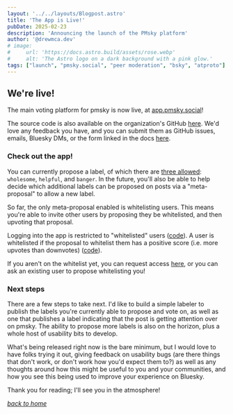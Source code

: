 ```yaml
---
layout: '../../layouts/Blogpost.astro'
title: 'The App is Live!'
pubDate: 2025-02-23
description: 'Announcing the launch of the PMsky platform'
author: '@drewmca.dev'
# image:
#     url: 'https://docs.astro.build/assets/rose.webp'
#     alt: 'The Astro logo on a dark background with a pink glow.'
tags: ["launch", "pmsky.social", "peer moderation", "bsky", "atproto"]
---
```

## We're live!
The main voting platform for pmsky is now live, at [app.pmsky.social](https://app.pmsky.social)!

The source code is also available on the organization's GitHub [here](https://github.com/pmsky-social/app).  We'd love any feedback you have, and you can submit them as GitHub issues, emails, Bluesky DMs, or the form linked in the docs [here](https://docs.pmsky.social/getting-started/provide-feedback).

### Check out the app!  
You can currently propose a label, of which there are [three allowed](https://github.com/pmsky-social/app/blob/cba37c716d5dc99527f23cf3627b2918d91873fa/src/routes/proposals.ts#L7): `wholesome`, `helpful`, and `banger`.  In the future, you'll also be able to help decide which additional labels can be proposed on posts via a "meta-proposal" to allow a new label.  

So far, the only meta-proposal enabled is whitelisting users.  This means you're able to invite other users by proposing they be whitelisted, and then upvoting that proposal.  

Logging into the app is restricted to "whitelisted" users ([code](https://github.com/pmsky-social/app/blob/cba37c716d5dc99527f23cf3627b2918d91873fa/src/routes/login.ts#L69)).  A user is whitelisted if the proposal to whitelist them has a positive score (i.e. more upvotes than downvotes) ([code](https://github.com/pmsky-social/app/blob/cba37c716d5dc99527f23cf3627b2918d91873fa/src/db/repos/allowedUsersRepository.ts#L9)).  

If you aren't on the whitelist yet, you can request access [here](https://docs.pmsky.social/getting-started/request-access), or you can ask an existing user to propose whitelisting you!

### Next steps
There are a few steps to take next.  I'd like to build a simple labeler to publish the labels you're currently able to propose and vote on, as well as one that publishes a label indicating that the post is getting attention over on pmsky.  The ability to propose more labels is also on the horizon, plus a whole host of usability bits to develop.  

What's being released right now is the bare minimum, but I would love to have folks trying it out, giving feedback on usability bugs (are there things that don't work, or don't work how you'd expect them to?) as well as any thoughts around how this might be useful to you and your communities, and how you see this being used to improve your experience on Bluesky.

Thank you for reading; I'll see you in the atmosphere!

<a class="homelink" href="/"><i>back to home</i></a>